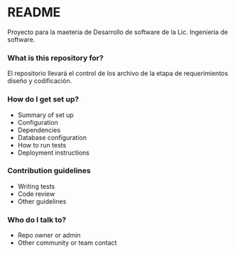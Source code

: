 # README #

Proyecto para la maeteria de Desarrollo de software de la Lic. Ingenieria de software.

### What is this repository for? ###

El repositorio llevará el control de los archivo de la etapa de requerimientos diseño y codificación.

### How do I get set up? ###

* Summary of set up
* Configuration
* Dependencies
* Database configuration
* How to run tests
* Deployment instructions

### Contribution guidelines ###

* Writing tests
* Code review
* Other guidelines

### Who do I talk to? ###

* Repo owner or admin
* Other community or team contact